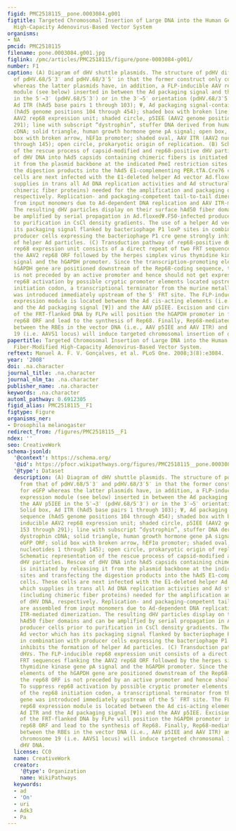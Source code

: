 ```yaml
---
figid: PMC2518115__pone.0003084.g001
figtitle: Targeted Chromosomal Insertion of Large DNA into the Human Genome by a Fiber-Modified
  High-Capacity Adenovirus-Based Vector System
organisms:
- NA
pmcid: PMC2518115
filename: pone.0003084.g001.jpg
figlink: /pmc/articles/PMC2518115/figure/pone-0003084-g001/
number: F1
caption: (A) Diagram of dHV shuttle plasmids. The structure of pdHV differs from that
  of pdHV.68/5′3′ and pdHV.68/3′5′ in that the former construct only codes for eGFP
  whereas the latter plasmids have, in addition, a FLP-inducible AAV rep68 expression
  module (see below) inserted in between the Ad packaging signal and the AAV p5IEE
  in the 5′→3′ (pdHV.68/5′3′) or in the 3′→5′ orientation (pdHV.68/3′5′). Solid box,
  Ad ITR (hAd5 base pairs 1 through 103); Ψ, Ad packaging signal-containing sequence
  (hAd5 genome positions 104 through 454); shaded box with broken line, inducible
  AAV2 rep68 expression unit; shaded circle, p5IEE (AAV2 genome positions 153 through
  291); line with subscript “dystrophin”, stuffer DNA derived from human dystrophin
  cDNA; solid triangle, human growth hormone gene pA signal; open box, eGFP ORF; solid
  box with broken arrow, hEF1α promoter; shaded oval, AAV ITR (AAV2 nucleotides 1
  through 145); open circle, prokaryotic origin of replication. (B) Schematic representation
  of the rescue process of capsid-modified and rep68-positive dHV particles. Rescue
  of dHV DNA into hAd5 capsids containing chimeric fibers is initiated by releasing
  it from the plasmid backbone at the indicated PmeI restriction sites and transfecting
  the digestion products into the hAd5 E1-complementing PER.tTA.Cre76 cells. These
  cells are next infected with the E1-deleted helper Ad vector Ad.floxedΨ.F50, which
  supplies in trans all Ad DNA replication activities and Ad structural proteins (including
  chimeric fiber proteins) needed for the amplification and packaging of dHV DNA,
  respectively. Replication- and packaging-competent tail-to-tail dimers are assembled
  from input monomers due to Ad-dependent DNA replication and AAV ITR-mediated dimerization.
  The resulting dHV particles display on their surface hAd50 fiber domains and can
  be amplified by serial propagation in Ad.floxedΨ.F50-infected producer cells prior
  to purification in CsCl density gradients. The use of a helper Ad vector which has
  its packaging signal flanked by bacteriophage P1 loxP sites in combination with
  producer cells expressing the bacteriophage P1 cre gene strongly inhibits the formation
  of helper Ad particles. (C) Transduction pathway of rep68-positive dHVs. The FLP-inducible
  rep68 expression unit consists of a direct repeat of two FRT sequences flanking
  the AAV2 rep68 ORF followed by the herpes simplex virus thymidine kinase gene pA
  signal and the hGAPDH promoter. Since the transcription-promoting elements of the
  hGAPDH gene are positioned downstream of the Rep68-coding sequence, the rep68 ORF
  is not preceded by an active promoter and hence should not get expressed. To suppress
  rep68 activation by possible cryptic promoter elements located upstream of the rep68
  initiation codon, a transcriptional terminator from the murine metallothionine gene
  was introduced immediately upstream of the 5′ FRT site. The FLP-inducible rep68
  expression module is located between the Ad cis-acting elements (i.e., the Ad ITR
  and the Ad packaging signal [Ψ]) and the AAV p5IEE. Excision and circularization
  of the FRT-flanked DNA by FLPe will position the hGAPDH promoter in front of the
  rep68 ORF and lead to the synthesis of Rep68. Finally, Rep68-mediated interactions
  between the RBEs in the vector DNA (i.e., AAV p5IEE and AAV ITR) and in human chromosome
  19 (i.e. AAVS1 locus) will induce targeted chromosomal insertion of dHV DNA.
papertitle: Targeted Chromosomal Insertion of Large DNA into the Human Genome by a
  Fiber-Modified High-Capacity Adenovirus-Based Vector System.
reftext: Manuel A. F. V. Gonçalves, et al. PLoS One. 2008;3(8):e3084.
year: '2008'
doi: .na.character
journal_title: .na.character
journal_nlm_ta: .na.character
publisher_name: .na.character
keywords: .na.character
automl_pathway: 0.6912305
figid_alias: PMC2518115__F1
figtype: Figure
organisms_ner:
- Drosophila melanogaster
redirect_from: /figures/PMC2518115__F1
ndex: ''
seo: CreativeWork
schema-jsonld:
  '@context': https://schema.org/
  '@id': https://pfocr.wikipathways.org/figures/PMC2518115__pone.0003084.g001.html
  '@type': Dataset
  description: (A) Diagram of dHV shuttle plasmids. The structure of pdHV differs
    from that of pdHV.68/5′3′ and pdHV.68/3′5′ in that the former construct only codes
    for eGFP whereas the latter plasmids have, in addition, a FLP-inducible AAV rep68
    expression module (see below) inserted in between the Ad packaging signal and
    the AAV p5IEE in the 5′→3′ (pdHV.68/5′3′) or in the 3′→5′ orientation (pdHV.68/3′5′).
    Solid box, Ad ITR (hAd5 base pairs 1 through 103); Ψ, Ad packaging signal-containing
    sequence (hAd5 genome positions 104 through 454); shaded box with broken line,
    inducible AAV2 rep68 expression unit; shaded circle, p5IEE (AAV2 genome positions
    153 through 291); line with subscript “dystrophin”, stuffer DNA derived from human
    dystrophin cDNA; solid triangle, human growth hormone gene pA signal; open box,
    eGFP ORF; solid box with broken arrow, hEF1α promoter; shaded oval, AAV ITR (AAV2
    nucleotides 1 through 145); open circle, prokaryotic origin of replication. (B)
    Schematic representation of the rescue process of capsid-modified and rep68-positive
    dHV particles. Rescue of dHV DNA into hAd5 capsids containing chimeric fibers
    is initiated by releasing it from the plasmid backbone at the indicated PmeI restriction
    sites and transfecting the digestion products into the hAd5 E1-complementing PER.tTA.Cre76
    cells. These cells are next infected with the E1-deleted helper Ad vector Ad.floxedΨ.F50,
    which supplies in trans all Ad DNA replication activities and Ad structural proteins
    (including chimeric fiber proteins) needed for the amplification and packaging
    of dHV DNA, respectively. Replication- and packaging-competent tail-to-tail dimers
    are assembled from input monomers due to Ad-dependent DNA replication and AAV
    ITR-mediated dimerization. The resulting dHV particles display on their surface
    hAd50 fiber domains and can be amplified by serial propagation in Ad.floxedΨ.F50-infected
    producer cells prior to purification in CsCl density gradients. The use of a helper
    Ad vector which has its packaging signal flanked by bacteriophage P1 loxP sites
    in combination with producer cells expressing the bacteriophage P1 cre gene strongly
    inhibits the formation of helper Ad particles. (C) Transduction pathway of rep68-positive
    dHVs. The FLP-inducible rep68 expression unit consists of a direct repeat of two
    FRT sequences flanking the AAV2 rep68 ORF followed by the herpes simplex virus
    thymidine kinase gene pA signal and the hGAPDH promoter. Since the transcription-promoting
    elements of the hGAPDH gene are positioned downstream of the Rep68-coding sequence,
    the rep68 ORF is not preceded by an active promoter and hence should not get expressed.
    To suppress rep68 activation by possible cryptic promoter elements located upstream
    of the rep68 initiation codon, a transcriptional terminator from the murine metallothionine
    gene was introduced immediately upstream of the 5′ FRT site. The FLP-inducible
    rep68 expression module is located between the Ad cis-acting elements (i.e., the
    Ad ITR and the Ad packaging signal [Ψ]) and the AAV p5IEE. Excision and circularization
    of the FRT-flanked DNA by FLPe will position the hGAPDH promoter in front of the
    rep68 ORF and lead to the synthesis of Rep68. Finally, Rep68-mediated interactions
    between the RBEs in the vector DNA (i.e., AAV p5IEE and AAV ITR) and in human
    chromosome 19 (i.e. AAVS1 locus) will induce targeted chromosomal insertion of
    dHV DNA.
  license: CC0
  name: CreativeWork
  creator:
    '@type': Organization
    name: WikiPathways
  keywords:
  - ad
  - 'On'
  - uri
  - Adk3
  - Pa
---
```

